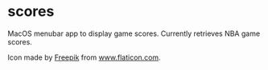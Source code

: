 # scores
MacOS menubar app to display game scores. Currently retrieves NBA game scores.

Icon made by [Freepik](http://www.flaticon.com/authors/freepik) from www.flaticon.com.
